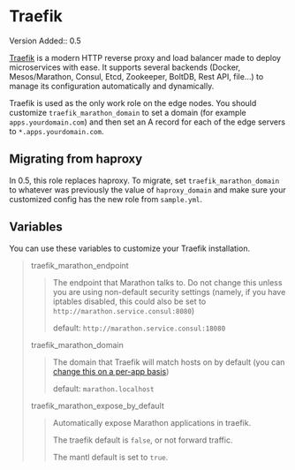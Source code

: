 Traefik
=======

Version Added:: 0.5

[Traefik](https://traefik.io/) is a modern HTTP reverse proxy and load
balancer made to deploy microservices with ease. It supports several
backends (Docker, Mesos/Marathon, Consul, Etcd, Zookeeper, BoltDB, Rest
API, file…) to manage its configuration automatically and dynamically.

Traefik is used as the only work role on the edge nodes. You should
customize `traefik_marathon_domain` to set a domain (for example
`apps.yourdomain.com`) and then set an A record for each of the edge
servers to `*.apps.yourdomain.com`.

Migrating from haproxy
----------------------

In 0.5, this role replaces haproxy. To migrate, set
`traefik_marathon_domain` to whatever was previously the value of
`haproxy_domain` and make sure your customized config has the new role
from `sample.yml`.

Variables
---------

You can use these variables to customize your Traefik installation.

> traefik\_marathon\_endpoint
>
> > The endpoint that Marathon talks to. Do not change this unless you
> > are using non-default security settings (namely, if you have
> > iptables disabled, this could also be set to
> > `http://marathon.service.consul:8080`)
> >
> > default: `http://marathon.service.consul:18080`
>
> traefik\_marathon\_domain
>
> > The domain that Traefik will match hosts on by default (you can
> > [change this on a per-app
> > basis](http://traefik.readthedocs.org/en/latest/backends/#marathon-backend))
> >
> > default: `marathon.localhost`
>
> traefik\_marathon\_expose\_by\_default
>
> > Automatically expose Marathon applications in traefik.
> >
> > The traefik default is `false`, or not forward traffic.
> >
> > The mantl default is set to `true`.
